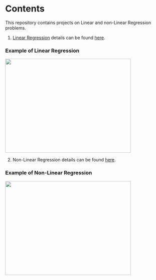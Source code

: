 # Contents

  

This repository contains projects on Linear and non-Linear Regression problems.

  

1.  [Linear Regression](https://github.com/prateeks97/linear_and_nonlinear_modelFitting/tree/master/Model%20Fitting%20Using%20Least%20Squares%20and%20Normal%20Equations) details can be found [here](https://en.wikipedia.org/wiki/Linear_regression).

### Example of Linear Regression

<img  src="https://mlfromscratch.com/content/images/size/w2000/2020/01/linearRegression2-3.png"  width="400"  height="300"/>

  

2. Non-Linear Regression details can be found [here](https://en.wikipedia.org/wiki/Nonlinear_regression).

### Example of Non-Linear Regression

<img  src="https://i.stack.imgur.com/hyxTJ.png"  width="400"  height="300"/>

